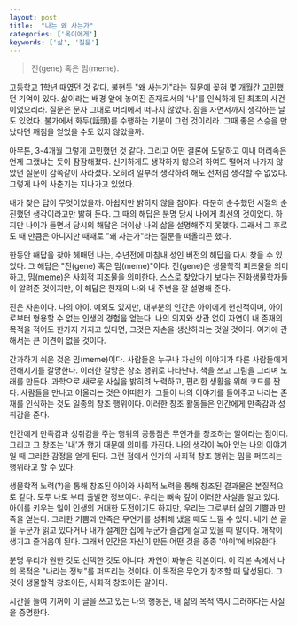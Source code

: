 ```yaml
---
layout: post
title:  "나는 왜 사는가"
categories: ['옥이에게']
keywords: ['삶', '질문']
---
```


> 진(gene) 혹은 밈(meme).

고등학교 1학년 때였던 것 같다. 불현듯 "왜 사는가"라는 질문에 꽂혀 몇 개월간 고민했던 기억이 있다. 삶이라는 배경 앞에 놓여진 존재로서의 '나'를 인식하게 된 최초의 사건이었으리라. 질문은 문자 그대로 머리에서 떠나지 않았다. 잠을 자면서까지 생각하는 날도 있었다. 불가에서 화두(話頭)를 수행하는 기분이 그런 것이리라. 그때 좋은 스승을 만났다면 깨침을 얻었을 수도 있지 않았을까.

아무튼, 3-4개월 그렇게 고민했던 것 같다. 그리고 어떤 결론에 도달하고 이내 머리속은 언제 그랬냐는 듯이 잠잠해졌다. 신기하게도 생각하지 않으려 하여도 떨어져 나가지 않았던 질문이 감쪽같이 사라졌다. 오히려 일부러 생각하려 해도 전처럼 생각할 수 없었다. 그렇게 나의 사춘기는 지나가고 있었다.

내가 찾은 답이 무엇이었을까. 아쉽지만 밝히지 않을 참이다. 다분히 순수했던 시절의 순진했던 생각이라고만 밝혀 둔다. 그 때의 해답은 분명 당시 나에게 최선의 것이었다. 하지만 나이가 들면서 당시의 해답은 더이상 나의 삶을 설명해주지 못했다. 그래서 그 후로도  때 만큼은 아니지만 때때로 "왜 사는가"라는 질문을 떠올리곤 했다.

한동안 해답을 찾아 헤매던 나는, 수년전에 마침내 성인 버전의 해답을 다시 찾을 수 있었다. 그 해답은 "진(gene) 혹은 밈(meme)"이다. 진(gene)은 생물학적 피조물을 의미하고, [밈(meme)](https://ko.wikipedia.org/wiki/%EB%B0%88)은 사회적 피조물을 의미한다. 스스로 찾았다기 보다는 진화생물학자들이 알려준 것이지만, 이 해답은 현재의 나와 내 주변을 잘 설명해 준다.

진은 자손이다. 나의 아이. 예외도 있지만, 대부분의 인간은 아이에게 헌신적이며, 아이로부터 형용할 수 없는 인생의 경험을 얻는다. 나의 의지와 상관 없이 자연이 내 존재의 목적을 적어도 한가지 가지고 있다면, 그것은 자손을 생산하라는 것일 것이다. 여기에 관해서는 큰 이견이 없을 것이다.

간과하기 쉬운 것은 밈(meme)이다. 사람들은 누구나 자신의 이야기가 다른 사람들에게 전해지기를 갈망한다. 이러한 갈망은 창조 행위로 나타난다. 책을 쓰고 그림을 그리며 노래를 만든다. 과학으로 새로운 사실을 밝히려 노력하고, 편리한 생활을 위해 코드를 짠다. 사람들을 만나고 어울리는 것은 어떠한가. 그들이 나의 이야기를 들어주고 나라는 존재를 인식하는 것도 일종의 창조 행위이다. 이러한 창조 활동들은 인간에게 만족감과 성취감을 준다.

인간에게 만족감과 성취감을 주는 행위의 공통점은 무언가를 창조하는 일이라는 점이다. 그리고 그 창조는 '내'가 했기 때문에 의미를 가진다. 나의 생각이 녹아 있는 나의 이야기일 때 그러한 감정을 얻게 된다. 그런 점에서 인가의 사회적 창조 행위는 밈을 퍼뜨리는 행위라고 할 수 있다.

생물학적 노력(?)을 통해 창조된 아이와 사회적 노력을 통해 창조된 결과물은 본질적으로 같다. 모두 나로 부터 출발한 정보이다. 우리는 뼈속 깊이 이러한 사실을 알고 있다. 아이를 키우는 일이 인생의 거대한 도전이기도 하지만, 우리는 그로부터 삶의 기쁨과 만족을 얻는다. 그러한 기쁨과 만족은 무언가를 성취해 냈을 때도 느낄 수 있다. 내가 쓴 글을 누군가 읽고 있다거나 내가 설계한 집에 누군가 즐겁게 살고 있을 때 말이다. 애착이 생기고 즐거움이 된다. 그래서 인간은 자신이 만든 어떤 것을 종종 '아이'에 비유한다.

분명 우리가 원한 것도 선택한 것도 아니다. 자연이 짜놓은 각본이다. 이 각본 속에서 나의 목적은 "나라는 정보"를 퍼뜨리는 것이다. 이 목적은 무언가 창조할 때 달성된다. 그것이 생물할적 창조이든, 사화적 창조이든 말이다.

시간을 들여 기꺼이 이 글을 쓰고 있는 나의 행동은, 내 삶의 목적 역시 그러하다는 사실을 증명한다.
